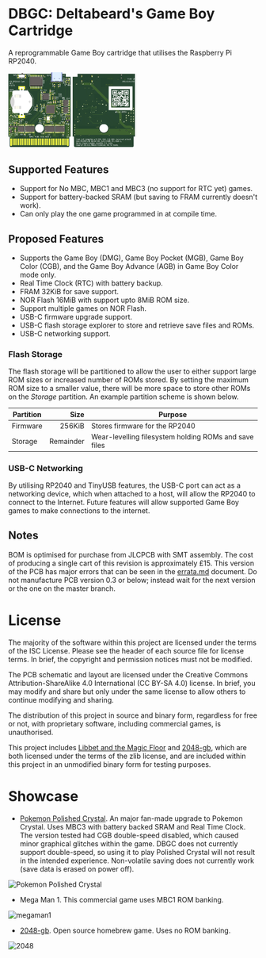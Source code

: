 # DBGC: Deltabeard's Game Boy Cartridge
A reprogrammable Game Boy cartridge that utilises the Raspberry Pi RP2040.

<img alt='Front preview of PCB' src='/hw/front.png' width='25%'> <img alt='Back preview of PCB' src='/hw/back.png' width='25%'>

## Supported Features
- Support for No MBC, MBC1 and MBC3 (no support for RTC yet) games.
- Support for battery-backed SRAM (but saving to FRAM currently doesn't work).
- Can only play the one game programmed in at compile time.

## Proposed Features

- Supports the Game Boy (DMG), Game Boy Pocket (MGB), Game Boy Color (CGB), and the Game Boy Advance (AGB) in Game Boy Color mode only.
- Real Time Clock (RTC) with battery backup.
- FRAM 32KiB for save support.
- NOR Flash 16MiB with support upto 8MiB ROM size.
- Support multiple games on NOR Flash.
- USB-C firmware upgrade support.
- USB-C flash storage explorer to store and retrieve save files and ROMs.
- USB-C networking support.

### Flash Storage
The flash storage will be partitioned to allow the user to either support large ROM sizes or increased number of ROMs stored. By setting the maximum ROM size to a smaller value, there will be more space to store other ROMs on the *Storage* partition. An example partition scheme is shown below.

| Partition | Size | Purpose |
|-----------|  --: |---------|
| Firmware | 256KiB | Stores firmware for the RP2040 |
| Storage | Remainder | Wear-levelling filesystem holding ROMs and save files |

### USB-C Networking

By utilising RP2040 and TinyUSB features, the USB-C port can act as a networking device, which when attached to a host, will allow the RP2040 to connect to the Internet. Future features will allow supported Game Boy games to make connections to the internet.

## Notes
BOM is optimised for purchase from JLCPCB with SMT assembly. The cost of producing a single cart of this revision is approximately £15. This version of the PCB has major errors that can be seen in the [errata.md](https://github.com/deltabeard/DBGC/blob/master/errata.md) document. Do not manufacture PCB version 0.3 or below; instead wait for the next version or the one on the master branch. 

# License

The majority of the software within this project are licensed under the 
terms of the ISC License. Please see the header of each source file for 
license terms. In brief, the copyright and permission notices must not be
modified.

The PCB schematic and layout are licensed under the 
Creative Commons Attribution-ShareAlike 4.0 International (CC BY-SA 4.0) 
license. In brief, you may modify and share but only under the same license 
to allow others to continue modifying and sharing.

The distribution of this project in source and binary form, regardless for 
free or not, with proprietary software, including commercial games, is 
unauthorised.

This project includes
[Libbet and the Magic Floor](https://github.com/pinobatch/libbet) and
[2048-gb](https://github.com/Sanqui/2048-gb), which are both 
licensed under the terms of the zlib license, and are included within this
project in an unmodified binary form for testing purposes.

# Showcase

- [Pokemon Polished Crystal](https://github.com/Rangi42/polishedcrystal). An 
  major fan-made upgrade to Pokemon Crystal. Uses MBC3 with battery backed 
  SRAM and Real Time Clock. The version tested had CGB double-speed disabled,
  which caused minor graphical glitches within the game. DBGC does not 
  currently support double-speed, so using it to play Polished Crystal will 
  not result in the intended experience. Non-volatile saving does not 
  currently work (save data is erased on power off).

![Pokemon Polished Crystal](https://user-images.githubusercontent.com/3747104/139542854-f9939c75-38e1-47c1-935c-c93735fade4c.jpg)

- Mega Man 1. This commercial game uses MBC1 ROM banking.

![megaman1](https://user-images.githubusercontent.com/3747104/139542857-6119248a-b5ca-431a-a083-31c3c4363988.jpg)

- [2048-gb](https://github.com/Sanqui/2048-gb). Open source homebrew game. 
  Uses no ROM banking.

![2048](https://user-images.githubusercontent.com/3747104/139542860-f92e0137-292f-451e-84d8-506cd876ac5d.jpg)
